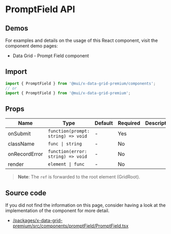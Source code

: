 # PromptField API

## Demos

For examples and details on the usage of this React component, visit the component demo pages:

- Data Grid - Prompt Field component

## Import

```jsx
import { PromptField } from '@mui/x-data-grid-premium/components';
// or
import { PromptField } from '@mui/x-data-grid-premium';
```

## Props

| Name | Type | Default | Required | Description |
|------|------|---------|----------|-------------|
| onSubmit | `function(prompt: string) => void` | - | Yes |  |
| className | `func \| string` | - | No |  |
| onRecordError | `function(error: string) => void` | - | No |  |
| render | `element \| func` | - | No |  |

> **Note**: The `ref` is forwarded to the root element (GridRoot).

## Source code

If you did not find the information on this page, consider having a look at the implementation of the component for more detail.

- [/packages/x-data-grid-premium/src/components/promptField/PromptField.tsx](https://github.com/mui/material-ui/tree/HEAD/packages/x-data-grid-premium/src/components/promptField/PromptField.tsx)